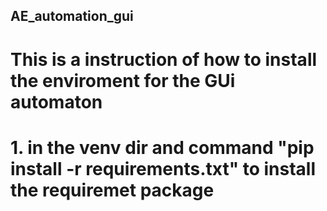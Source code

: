 ## AE_automation_gui

# This is a instruction of how to install the enviroment for the GUi automaton 
# 1. in the  venv dir and command  "pip install -r requirements.txt" to install the requiremet package 
